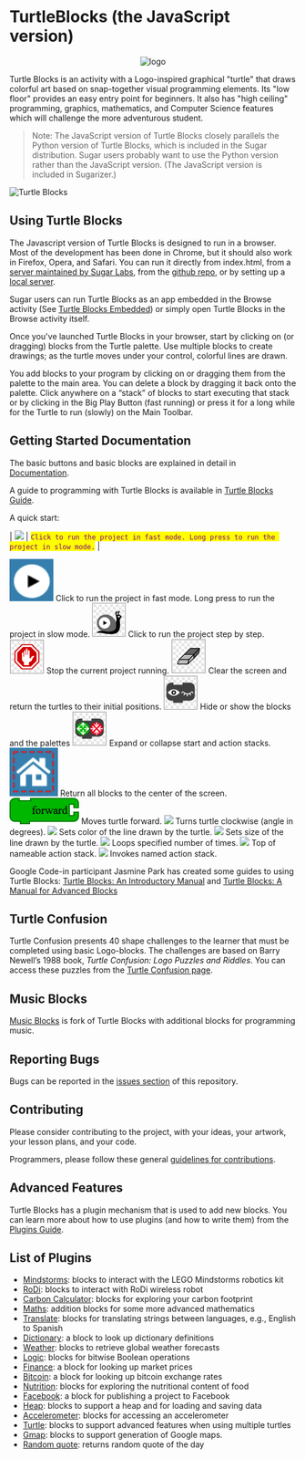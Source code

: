 TurtleBlocks (the JavaScript version)
=====================================
<p align="center">
    <img src='https://github.com/sugarlabs/turtleblocksjs/blob/master/activity/logo.png' alt="logo"/>
</p>

Turtle Blocks is an activity with a Logo-inspired graphical "turtle"
that draws colorful art based on snap-together visual programming
elements. Its "low floor" provides an easy entry point for
beginners. It also has "high ceiling" programming, graphics,
mathematics, and Computer Science features which will challenge the
more adventurous student.

> Note: The JavaScript version of Turtle Blocks closely parallels the
> Python version of Turtle Blocks, which is included in the Sugar
> distribution. Sugar users probably want to use the Python version
> rather than the JavaScript version. (The JavaScript version is
> included in Sugarizer.)

![Turtle Blocks](https://github.com/sugarlabs/turtleblocksjs/blob/master/screenshots/screenshot-2019-12-4%20Turtle%20Block%20JS.gif "Turtle Blocks")

Using Turtle Blocks
------------------- 

The Javascript version of Turtle Blocks is designed to run in a
browser. Most of the development has been done in Chrome, but it
should also work in Firefox, Opera, and Safari. You can run it
directly from index.html, from a [server maintained by Sugar
Labs](https://turtle.sugarlabs.org), from the [github
repo](https://rawgit.com/sugarlabs/turtleblocksjs/master/index.html),
or by setting up a [local
server](https://github.com/sugarlabs/turtleblocksjs/blob/master/server.md).

Sugar users can run Turtle Blocks as an app embedded in the Browse
activity (See [Turtle Blocks
Embedded](https://github.com/sugarlabs/turtle-blocks-embedded-activity))
or simply open Turtle Blocks in the Browse activity itself.

Once you've launched Turtle Blocks in your browser, start by clicking
on (or dragging) blocks from the Turtle palette. Use multiple blocks
to create drawings; as the turtle moves under your control, colorful
lines are drawn.

You add blocks to your program by clicking on or dragging them from
the palette to the main area. You can delete a block by dragging it
back onto the palette. Click anywhere on a “stack” of blocks to start
executing that stack or by clicking in the Big Play Button 
(fast running) or press it for a long while for the Turtle
to run (slowly) on the Main Toolbar.

Getting Started Documentation
-----------------------------

The basic buttons and basic blocks are explained in detail in [Documentation](https://github.com/sugarlabs/turtleblocksjs/blob/master/documentation/README.md).

A guide to programming with Turtle Blocks is available in [Turtle Blocks Guide](https://github.com/sugarlabs/turtleblocksjs/blob/master/guide/README.md).

A quick start:

| ![]('https://github.com/sugarlabs/turtleblocksjs/blob/master/documentation/fast-button.png')       | <mark style="color:purple;">`Click to run the project in fast mode. Long press to run the project in slow mode.`</mark>      |

<img src='https://github.com/sugarlabs/turtleblocksjs/blob/master/documentation/fast-button.png' />
Click to run the project in fast mode. Long press to run the project in slow mode.

<img src='https://github.com/sugarlabs/turtleblocksjs/blob/master/documentation/step-button.png' />
Click to run the project step by step.

<img src='https://github.com/sugarlabs/turtleblocksjs/blob/master/documentation/stop-turtle-button.png' />
Stop the current project running.

<img src='https://github.com/sugarlabs/turtleblocksjs/blob/master/documentation/clear-button.png' />
Clear the screen and return the turtles to their initial positions.

<img src='https://github.com/sugarlabs/turtleblocksjs/blob/master/documentation/hide-blocks-button.png' />
Hide or show the blocks and the palettes

<img src='https://github.com/sugarlabs/turtleblocksjs/blob/master/documentation/collapse-blocks-button.png' />
Expand or collapse start and action stacks.

<img src='https://github.com/sugarlabs/turtleblocksjs/blob/master/documentation/home-button.png' />
Return all blocks to the center of the screen.

<img src='https://github.com/sugarlabs/turtleblocksjs/blob/master/documentation/forward.png' />
Moves turtle forward.

<img src='https://rawgithub.com/sugarlabs/turtleblocksjs/master/documentation/right.svg' />
Turns turtle clockwise (angle in degrees).

<img src='https://rawgithub.com/sugarlabs/turtleblocksjs/master/documentation/set_color.svg' />
Sets color of the line drawn by the turtle.

<img src='https://rawgithub.com/sugarlabs/turtleblocksjs/master/documentation/set_pen_size.svg' />
Sets size of the line drawn by the turtle.

<img src='https://rawgithub.com/sugarlabs/turtleblocksjs/master/documentation/repeat.svg' />
Loops specified number of times.

<img src='https://rawgithub.com/sugarlabs/turtleblocksjs/master/documentation/action_flow.svg' />
Top of nameable action stack.

<img src='https://rawgithub.com/sugarlabs/turtleblocksjs/master/documentation/action.svg' />
Invokes named action stack.

Google Code-in participant Jasmine Park has created some guides to
using Turtle Blocks: [Turtle Blocks: An Introductory
Manual](http://people.sugarlabs.org/walter/TurtleBlocksIntroductoryManual.pdf)
and [Turtle Blocks: A Manual for Advanced
Blocks](http://people.sugarlabs.org/walter/TurtleBlocksAdvancedBlocksManual.pdf)

Turtle Confusion
----------------

Turtle Confusion presents 40 shape challenges to the learner that must
be completed using basic Logo-blocks. The challenges are based on
Barry Newell’s 1988 book, *Turtle Confusion: Logo Puzzles and
Riddles*. You can access these puzzles from the [Turtle Confusion
page](https://github.com/sugarlabs/turtleblocksjs/blob/master/guide/Confusion.md).

Music Blocks
------------

[Music Blocks](https://github.com/sugarlabs/musicblocks) is fork of
Turtle Blocks with additional blocks for programming music.

Reporting Bugs
--------------

Bugs can be reported in the
[issues section](https://github.com/sugarlabs/turtleblocksjs/issues) of
this repository.

Contributing
------------

Please consider contributing to the project, with your ideas, your
artwork, your lesson plans, and your code.

Programmers, please follow these general
[guidelines for contributions](https://github.com/sugarlabs/sugar-docs/blob/master/src/contributing.md).

Advanced Features
-----------------

Turtle Blocks has a plugin mechanism that is used to add new
blocks. You can learn more about how to use plugins (and how to write
them) from the [Plugins
Guide](https://github.com/sugarlabs/turtleblocksjs/blob/master/plugins/README.md).

List of Plugins
---------------

* [Mindstorms](https://github.com/SAMdroid-apps/turtlestorm): blocks to interact with the LEGO Mindstorms robotics kit
* [RoDi](https://raw.githubusercontent.com/sugarlabs/turtleblocksjs/master/plugins/rodi.json): blocks to interact with RoDi wireless robot
* [Carbon Calculator](https://raw.githubusercontent.com/sugarlabs/turtleblocksjs/master/plugins/carbon_calculator.json): blocks for exploring your carbon footprint
* [Maths](https://raw.githubusercontent.com/sugarlabs/turtleblocksjs/master/plugins/maths.json): addition blocks for some more advanced mathematics
* [Translate](https://raw.githubusercontent.com/sugarlabs/turtleblocksjs/master/plugins/translate.json): blocks for translating strings between languages, e.g., English to Spanish
* [Dictionary](https://raw.githubusercontent.com/sugarlabs/turtleblocksjs/master/plugins/dictionary.json): a block to look up dictionary definitions
* [Weather](https://raw.githubusercontent.com/sugarlabs/turtleblocksjs/master/plugins/weather.json): blocks to retrieve global weather forecasts
* [Logic](https://raw.githubusercontent.com/sugarlabs/turtleblocksjs/master/plugins/logic.json): blocks for bitwise Boolean operations
* [Finance](https://raw.githubusercontent.com/sugarlabs/turtleblocksjs/master/plugins/finance.json): a block for looking up market prices
* [Bitcoin](https://raw.githubusercontent.com/sugarlabs/turtleblocksjs/master/plugins/bitcoin.json): a block for looking up bitcoin exchange rates
* [Nutrition](https://raw.githubusercontent.com/sugarlabs/turtleblocksjs/master/plugins/nutrition.json): blocks for exploring the nutritional content of food
* [Facebook](https://raw.githubusercontent.com/sugarlabs/turtleblocksjs/master/plugins/facebook.json): a block for publishing a project to Facebook
* [Heap](https://raw.githubusercontent.com/sugarlabs/turtleblocksjs/master/plugins/heap.json): blocks to support a heap and for loading and saving data
* [Accelerometer](https://raw.githubusercontent.com/sugarlabs/turtleblocksjs/master/plugins/accelerometer.json): blocks for accessing an accelerometer
* [Turtle](https://raw.githubusercontent.com/sugarlabs/turtleblocksjs/master/plugins/turtle.json): blocks to support advanced features when using multiple turtles
* [Gmap](https://raw.githubusercontent.com/sugarlabs/turtleblocksjs/master/plugins/gmap.json): blocks to support generation of Google maps.
* [Random quote](https://raw.githubusercontent.com/sugarlabs/turtleblocksjs/master/plugins/random_quote.json): returns random quote of the day
